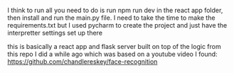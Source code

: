 I think to run all you need to do is run npm run dev in the react app folder, then install and run the main.py file. 
I need to take the time to make the requirements.txt but I used pycharm to create the project and just have the interpretter settings set up there

this is basically a react app and flask server built on top of the logic from this repo I did a while ago which was based on a youtube video I found: 
https://github.com/chandlereskey/face-recognition
